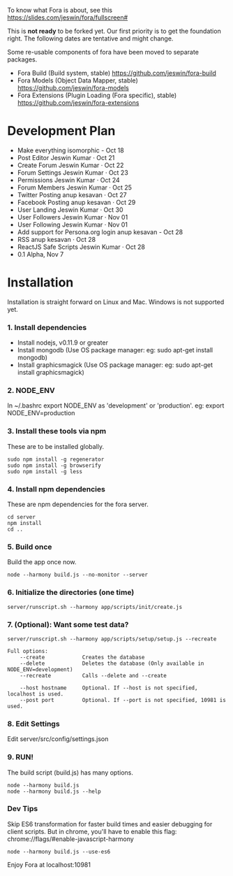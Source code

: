 To know what Fora is about, see this https://slides.com/jeswin/fora/fullscreen#

This is __not ready__ to be forked yet. Our first priority is to get the foundation right.
The following dates are tentative and might change.

Some re-usable components of fora have been moved to separate packages.
- Fora Build (Build system, stable) https://github.com/jeswin/fora-build
- Fora Models (Object Data Mapper, stable) https://github.com/jeswin/fora-models
- Fora Extensions (Plugin Loading (Fora specific), stable) https://github.com/jeswin/fora-extensions

Development Plan
================

- Make everything isomorphic - Oct 18
- Post Editor Jeswin Kumar · Oct 21
- Create Forum Jeswin Kumar · Oct 22
- Forum Settings Jeswin Kumar · Oct 23
- Permissions Jeswin Kumar · Oct 24
- Forum Members Jeswin Kumar · Oct 25
- Twitter Posting anup kesavan · Oct 27
- Facebook Posting anup kesavan · Oct 29
- User Landing Jeswin Kumar · Oct 30
- User Followers Jeswin Kumar · Nov 01
- User Following Jeswin Kumar · Nov 01
- Add support for Persona.org login anup kesavan - Oct 28
- RSS anup kesavan · Oct 28
- ReactJS Safe Scripts Jeswin Kumar · Oct 28
- 0.1 Alpha, Nov 7

Installation
============
Installation is straight forward on Linux and Mac.
Windows is not supported yet.

### 1. Install dependencies
- Install nodejs, v0.11.9 or greater
- Install mongodb (Use OS package manager: eg: sudo apt-get install mongodb)
- Install graphicsmagick (Use OS package manager: eg: sudo apt-get install graphicsmagick)

### 2. NODE_ENV
In ~/.bashrc export NODE_ENV as 'development' or 'production'. eg: export NODE_ENV=production

### 3. Install these tools via npm
These are to be installed globally.
```
sudo npm install -g regenerator
sudo npm install -g browserify
sudo npm install -g less
```

### 4. Install npm dependencies
These are npm dependencies for the fora server.
```
cd server
npm install
cd ..
```

### 5. Build once
Build the app once now.
```
node --harmony build.js --no-monitor --server
```

### 6. Initialize the directories (one time)
```
server/runscript.sh --harmony app/scripts/init/create.js
```

### 7. (Optional): Want some test data?
```
server/runscript.sh --harmony app/scripts/setup/setup.js --recreate

Full options:
    --create            Creates the database
    --delete            Deletes the database (Only available in NODE_ENV=development)
    --recreate          Calls --delete and --create

    --host hostname     Optional. If --host is not specified, localhost is used.
    --post port         Optional. If --port is not specified, 10981 is used.
```

### 8. Edit Settings
Edit server/src/config/settings.json

### 9. RUN!
The build script (build.js) has many options.
```
node --harmony build.js
node --harmony build.js --help
```

### Dev Tips
Skip ES6 transformation for faster build times and easier debugging for client scripts.
But in chrome, you'll have to enable this flag: chrome://flags/#enable-javascript-harmony
```
node --harmony build.js --use-es6
```

Enjoy Fora at localhost:10981
